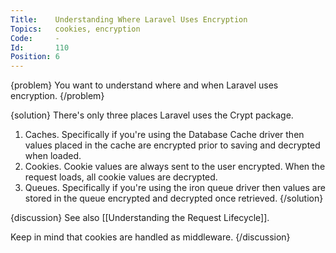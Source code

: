 ```yaml
---
Title:    Understanding Where Laravel Uses Encryption
Topics:   cookies, encryption
Code:     -
Id:       110
Position: 6
---
```


{problem}
You want to understand where and when Laravel uses encryption.
{/problem}

{solution}
There's only three places Laravel uses the Crypt package.

1. Caches. Specifically if you're using the Database Cache driver then values
   placed in the cache are encrypted prior to saving and decrypted when loaded.
2. Cookies. Cookie values are always sent to the user encrypted. When the
   request loads, all cookie values are decrypted.
3. Queues. Specifically if you're using the iron queue driver then values are
   stored in the queue encrypted and decrypted once retrieved.
{/solution}

{discussion}
See also [[Understanding the Request Lifecycle]].

Keep in mind that cookies are handled as middleware.
{/discussion}
